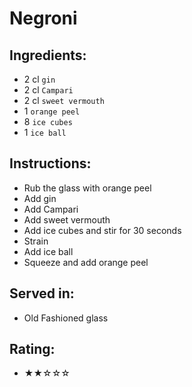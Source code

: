 # Negroni

## Ingredients:
- 2 cl `gin`
- 2 cl `Campari`
- 2 cl `sweet vermouth`
- 1 `orange peel`
- 8 `ice cubes`
- 1 `ice ball`

## Instructions:
- Rub the glass with orange peel
- Add gin
- Add Campari
- Add sweet vermouth
- Add ice cubes and stir for 30 seconds
- Strain
- Add ice ball
- Squeeze and add orange peel

## Served in:
- Old Fashioned glass

## Rating:
- ★★☆☆☆